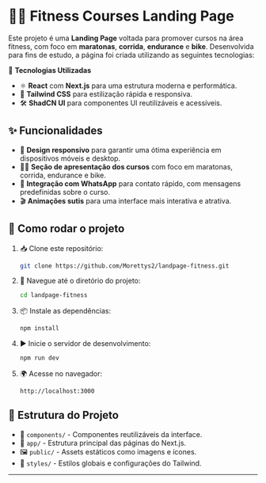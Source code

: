 # 🏋️‍♂️ Fitness Courses Landing Page

Este projeto é uma **Landing Page** voltada para promover cursos na área fitness, com foco em **maratonas**, **corrida**, **endurance** e **bike**. Desenvolvida para fins de estudo, a página foi criada utilizando as seguintes tecnologias:

🚀 **Tecnologias Utilizadas**
- ⚛️ **React** com **Next.js** para uma estrutura moderna e performática.
- 🎨 **Tailwind CSS** para estilização rápida e responsiva.
- 🛠️ **ShadCN UI** para componentes UI reutilizáveis e acessíveis.

## ✨ Funcionalidades

- 📱 **Design responsivo** para garantir uma ótima experiência em dispositivos móveis e desktop.
- 🏃‍♂️ **Seção de apresentação dos cursos** com foco em maratonas, corrida, endurance e bike.
- 💬 **Integração com WhatsApp** para contato rápido, com mensagens predefinidas sobre o curso.
- 🎬 **Animações sutis** para uma interface mais interativa e atrativa.

## 🔧 Como rodar o projeto

1. 📥 Clone este repositório:
   ```bash
   git clone https://github.com/Morettys2/landpage-fitness.git
   ```
2. 📂 Navegue até o diretório do projeto:
   ```bash
   cd landpage-fitness
   ```
3. 📦 Instale as dependências:
   ```bash
   npm install
   ```
4. ▶️ Inicie o servidor de desenvolvimento:
   ```bash
   npm run dev
   ```
5. 🌍 Acesse no navegador:
   ```
   http://localhost:3000
   ```

## 📂 Estrutura do Projeto

- 📁 `components/` - Componentes reutilizáveis da interface.
- 📄 `app/` - Estrutura principal das páginas do Next.js.
- 🖼️ `public/` - Assets estáticos como imagens e ícones.
- 🎨 `styles/` - Estilos globais e configurações do Tailwind.
---
